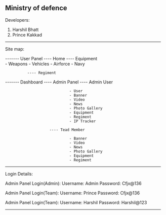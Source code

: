 Ministry of defence
----------------------------------------------------

Developers:

1) Harshil Bhatt
2) Prince Kakkad


----------------------------------------------------

Site map: 

-------  User Panel ---- Home
			  ---- Equipment    
						 - Weapons
						 - Vehicles
						 - Airforce
						 - Navy

			  ---- Regiment

------- Dashboard  ---- Admin Panel
			   			---- Admin User

								 - User
								 - Banner
								 - Video
								 - News
								 - Photo Gallery
								 - Equipment
								 - Regiment
								 - IP Tracker

			   			---- Tead Member

								 - Banner
								 - Video
								 - News
								 - Photo Gallery
								 - Equipment
								 - Regiment

----------------------------------------------------

Login Details:

Admin Panel Login(Admin):
Username: Admin
Password: Cfjx@136

Admin Panel Login(Team):
Username: Prince
Password: Cfjx@136

Admin Panel Login(Team):
Username: Harshil
Password: Harshil@123


----------------------------------------------------
